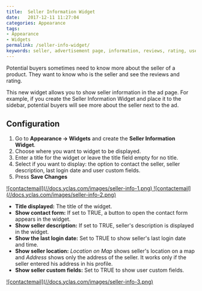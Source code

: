 ```yaml
---
title:  Seller Information Widget
date:   2017-12-11 11:27:04
categories: Appearance
tags: 
- Appearance
- Widgets
permalink: /seller-info-widget/
keywords: seller, advertisement page, information, reviews, rating, user, buyer 
---
```

Potential buyers sometimes need to know more about the seller of a product. They want to know who is the seller and see the reviews and rating. 

This new widget allows you to show seller information in the ad page. For example, if you create the Seller Information Widget and place it to the sidebar, potential buyers will see more about the seller next to the ad.

## Configuration

1. Go to **Appearance -> Widgets** and create the **Seller Information Widget**.
2. Choose where you want to widget to be displayed.
3. Enter a title for the widget or leave the title field empty for no title.
4. Select if you want to display: the option to contact the seller, seller description, last login date and user custom fields.
5. Press **Save Changes**

<a href="//docs.yclas.com/images/seller-info-1.png" class="thumbnail gallery-item" data-gallery>
![contactemail](//docs.yclas.com/images/seller-info-1.png)
</a>

<a href="//docs.yclas.com/images/seller-info-2.png" class="thumbnail gallery-item" data-gallery>
![contactemail](//docs.yclas.com/images/seller-info-2.png)
</a>

+ **Title displayed:** The title of the widget.
+ **Show contact form:** If set to TRUE, a button to open the contact form appears in the widget.
+ **Show seller description:** If set to TRUE, seller's description is displayed in the widget.
+ **Show the last login date:** Set to TRUE to show seller's last login date and time.
+ **Show seller location:** _Location on Map_ shows seller's location on a map and _Address_ shows only the address of the seller. It works only if the seller entered his address in his profile.
+ **Show seller custom fields:** Set to TRUE to show user custom fields.

<a href="//docs.yclas.com/images/seller-info-3.png" class="thumbnail gallery-item" data-gallery>
![contactemail](//docs.yclas.com/images/seller-info-3.png)
</a>